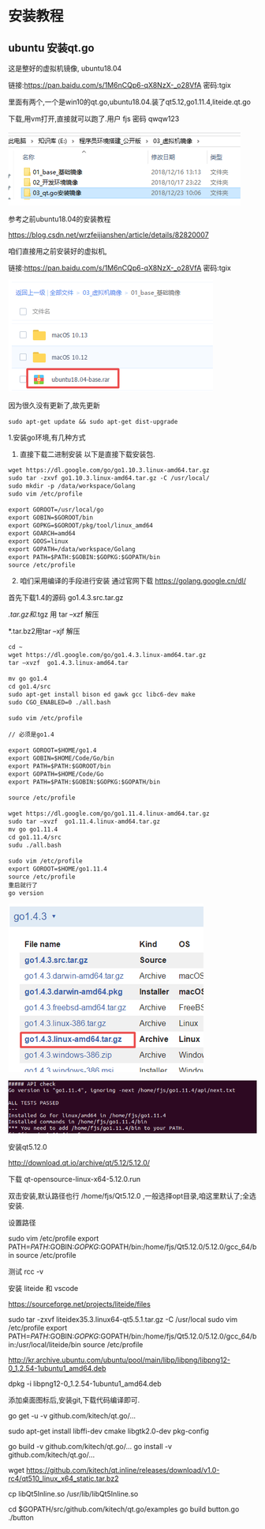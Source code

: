 ﻿# 安装教程

## ubuntu 安装qt.go

这是整好的虚拟机镜像, ubuntu18.04 

链接:https://pan.baidu.com/s/1M6nCQp6-qX8NzX-_o28VfA 密码:tgix

里面有两个,一个是win10的qt.go,ubuntu18.04.装了qt5.12,go1.11.4,liteide.qt.go


下载,用vm打开,直接就可以跑了.用户 fjs 密码 qwqw123

![](file_pic/04.png)


参考之前ubuntu18.04的安装教程


https://blog.csdn.net/wrzfeijianshen/article/details/82820007

咱们直接用之前安装好的虚拟机,

链接:https://pan.baidu.com/s/1M6nCQp6-qX8NzX-_o28VfA 密码:tgix

![](file_pic/01.png)

因为很久没有更新了,故先更新

`sudo apt-get update && sudo apt-get dist-upgrade`

1.安装go环境,有几种方式

1. 直接下载二进制安装
以下是直接下载安装包.

```
wget https://dl.google.com/go/go1.10.3.linux-amd64.tar.gz
sudo tar -zxvf go1.10.3.linux-amd64.tar.gz -C /usr/local/
sudo mkdir -p /data/workspace/Golang
sudo vim /etc/profile

export GOROOT=/usr/local/go 
export GOBIN=$GOROOT/bin
export GOPKG=$GOROOT/pkg/tool/linux_amd64 
export GOARCH=amd64
export GOOS=linux
export GOPATH=/data/workspace/Golang
export PATH=$PATH:$GOBIN:$GOPKG:$GOPATH/bin
source /etc/profile 
```
2. 咱们采用编译的手段进行安装
通过官网下载 https://golang.google.cn/dl/

首先下载1.4的源码 go1.4.3.src.tar.gz

*.tar.gz和*.tgz 用 tar –xzf 解压

*.tar.bz2用tar –xjf 解压

```
cd ~
wget https://dl.google.com/go/go1.4.3.linux-amd64.tar.gz
tar –xvzf  go1.4.3.linux-amd64.tar 

mv go go1.4
cd go1.4/src
sudo apt-get install bison ed gawk gcc libc6-dev make
sudo CGO_ENABLED=0 ./all.bash

sudo vim /etc/profile

// 必须是go1.4

export GOROOT=$HOME/go1.4
export GOBIN=$HOME/Code/Go/bin
export PATH=$PATH:$GOROOT/bin
export GOPATH=$HOME/Code/Go
export PATH=$PATH:$GOBIN:$GOPKG:$GOPATH/bin

source /etc/profile

wget https://dl.google.com/go/go1.11.4.linux-amd64.tar.gz
sudo tar –xvzf  go1.11.4.linux-amd64.tar.gz
mv go go1.11.4
cd go1.11.4/src
sudu ./all.bash

sudo vim /etc/profile
export GOROOT=$HOME/go1.11.4
source /etc/profile
重启就行了
go version
```
![](file_pic/02.png)

![](file_pic/03.png)

安装qt5.12.0

http://download.qt.io/archive/qt/5.12/5.12.0/

下载 qt-opensource-linux-x64-5.12.0.run

双击安装,默认路径也行 /home/fjs/Qt5.12.0 ,一般选择opt目录,咱这里默认了;全选安装.

设置路径

sudo vim /etc/profile
export PATH=$PATH:$GOBIN:$GOPKG:$GOPATH/bin:/home/fjs/Qt5.12.0/5.12.0/gcc_64/bin
source /etc/profile

测试 rcc -v

安装 liteide 和 vscode

https://sourceforge.net/projects/liteide/files

sudo tar -zxvf liteidex35.3.linux64-qt5.5.1.tar.gz -C /usr/local
sudo vim /etc/profile
export PATH=$PATH:$GOBIN:$GOPKG:$GOPATH/bin:/home/fjs/Qt5.12.0/5.12.0/gcc_64/bin:/usr/local/liteide/bin
source /etc/profile

http://kr.archive.ubuntu.com/ubuntu/pool/main/libp/libpng/libpng12-0_1.2.54-1ubuntu1_amd64.deb

dpkg -i libpng12-0_1.2.54-1ubuntu1_amd64.deb

添加桌面图标后,安装git,下载代码编译即可.

go get -u -v github.com/kitech/qt.go/...

sudo apt-get install libffi-dev cmake libgtk2.0-dev pkg-config

go build -v github.com/kitech/qt.go/...
go install -v github.com/kitech/qt.go/...

wget https://github.com/kitech/qt.inline/releases/download/v1.0-rc4/qt510_linux_x64_static.tar.bz2

cp libQt5Inline.so /usr/lib/libQt5Inline.so

cd $GOPATH/src/github.com/kitech/qt.go/examples
go build button.go
./button

